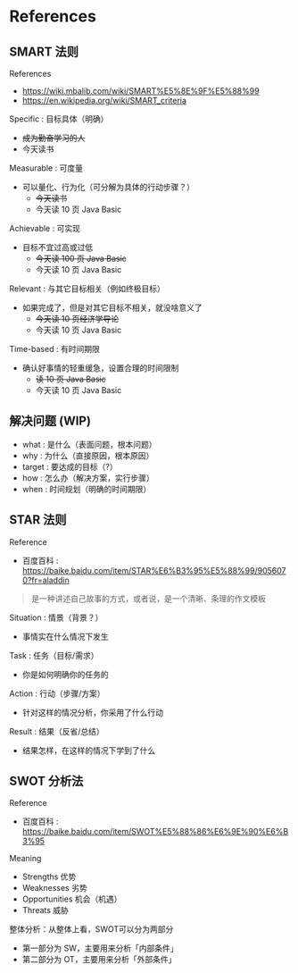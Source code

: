 # References

## SMART 法则

References

- https://wiki.mbalib.com/wiki/SMART%E5%8E%9F%E5%88%99
- https://en.wikipedia.org/wiki/SMART_criteria

Specific : 目标具体（明确）

- ~~成为勤奋学习的人~~
- 今天读书

Measurable : 可度量

- 可以量化、行为化（可分解为具体的行动步骤？）
    - ~~今天读书~~
    - 今天读 10 页 Java Basic

Achievable : 可实现

- 目标不宜过高或过低
    - ~~今天读 100 页 Java Basic~~
    - 今天读 10 页 Java Basic

Relevant : 与其它目标相关（例如终极目标）

- 如果完成了，但是对其它目标不相关，就没啥意义了
    - ~~今天读 10 页经济学导论~~
    - 今天读 10 页 Java Basic

Time-based : 有时间期限

- 确认好事情的轻重缓急，设置合理的时间限制
    - ~~读 10 页 Java Basic~~
    - 今天读 10 页 Java Basic

## 解决问题 (WIP)

- what : 是什么（表面问题，根本问题）
- why : 为什么（直接原因，根本原因）
- target : 要达成的目标（?）
- how : 怎么办（解决方案，实行步骤）
- when : 时间规划（明确的时间期限）

## STAR 法则

Reference

- 百度百科 : https://baike.baidu.com/item/STAR%E6%B3%95%E5%88%99/9056070?fr=aladdin

> 是一种讲述自己故事的方式，或者说，是一个清晰、条理的作文模板

Situation : 情景（背景？）

- 事情实在什么情况下发生

Task : 任务（目标/需求）

- 你是如何明确你的任务的

Action : 行动（步骤/方案）

- 针对这样的情况分析，你采用了什么行动

Result : 结果（反省/总结）

- 结果怎样，在这样的情况下学到了什么

## SWOT 分析法

Reference

- 百度百科 : https://baike.baidu.com/item/SWOT%E5%88%86%E6%9E%90%E6%B3%95

Meaning

- Strengths 优势
- Weaknesses 劣势
- Opportunities 机会（机遇）
- Threats 威胁

整体分析：从整体上看，SWOT可以分为两部分

- 第一部分为 SW，主要用来分析「内部条件」
- 第二部分为 OT，主要用来分析「外部条件」
